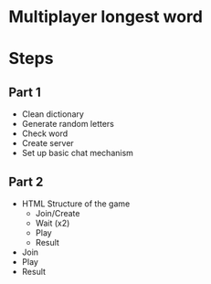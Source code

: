 # Multiplayer longest word

# Steps

## Part 1

- Clean dictionary
- Generate random letters
- Check word
- Create server
- Set up basic chat mechanism

## Part 2

- HTML Structure of the game
  - Join/Create
  - Wait (x2)
  - Play
  - Result
- Join
- Play
- Result
